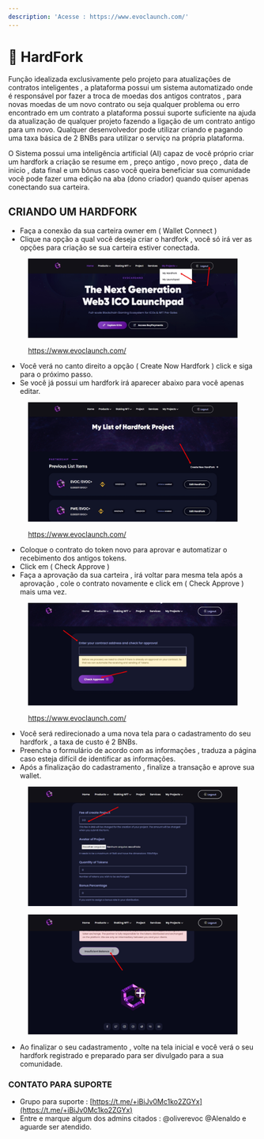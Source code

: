```yaml
---
description: 'Acesse : https://www.evoclaunch.com/'
---
```


# 🔀 HardFork

Função idealizada exclusivamente pelo projeto para atualizações de contratos inteligentes , a plataforma possui um sistema automatizado onde é responsável por fazer a troca de moedas dos antigos contratos , para novas moedas de um novo contrato ou seja qualquer problema ou erro encontrado em um contrato a plataforma possui suporte suficiente na ajuda da atualização de qualquer projeto fazendo a ligação de um contrato antigo para um novo. Qualquer desenvolvedor pode utilizar criando e pagando uma taxa básica de 2 BNBs para utilizar o serviço na própria plataforma.

O Sistema possui uma inteligência artificial (AI) capaz de você próprio criar um hardfork a criação se resume em , preço antigo , novo preço , data de inicio , data final e um bônus caso você queira beneficiar sua comunidade você pode fazer uma edição na aba (dono criador)  quando quiser apenas conectando sua carteira.

## CRIANDO UM HARDFORK&#x20;

* Faça a conexão da sua carteira owner em ( Wallet Connect )
* Clique na opção a qual você deseja criar o hardfork , você só irá ver as opções para criação se sua carteira estiver conectada.

<figure><img src="../../.gitbook/assets/hardfork1.jpg" alt=""><figcaption><p><a href="https://www.evoclaunch.com/">https://www.evoclaunch.com/</a></p></figcaption></figure>

* Você verá no canto direito a opção ( Create Now Hardfork ) click e siga para o próximo passo.&#x20;
* Se você já possui um hardfork irá aparecer abaixo para você apenas editar.

<figure><img src="../../.gitbook/assets/hardfork 2.jpg" alt=""><figcaption><p><a href="https://www.evoclaunch.com/">https://www.evoclaunch.com/</a></p></figcaption></figure>

* Coloque o contrato do token novo para aprovar e automatizar o recebimento dos antigos tokens.
* Click em ( Check Approve )
* Faça a aprovação da sua carteira , irá voltar para mesma tela após a aprovação , cole o contrato novamente e click em ( Check Approve ) mais uma vez.

<figure><img src="../../.gitbook/assets/hardfork3.jpg" alt=""><figcaption><p><a href="https://www.evoclaunch.com/">https://www.evoclaunch.com/</a></p></figcaption></figure>

* Você será redirecionado a uma nova tela para o cadastramento do seu hardfork , a taxa de custo é 2 BNBs.
* Preencha o formulário de acordo com as informações , traduza a página caso esteja difícil de identificar as informações.
* Após a finalização do cadastramento , finalize a transação e aprove sua wallet.

<div>

<figure><img src="../../.gitbook/assets/hardfork 4.jpg" alt=""><figcaption></figcaption></figure>

 

<figure><img src="../../.gitbook/assets/launch5.jpg" alt=""><figcaption></figcaption></figure>

</div>

* Ao finalizar o seu cadastramento , volte na tela inicial e você verá o seu hardfork registrado e preparado para ser divulgado para a sua comunidade.

### CONTATO PARA SUPORTE

* Grupo  para suporte : [https://t.me/+iBiJv0Mc1ko2ZGYx](https://t.me/+iBiJv0Mc1ko2ZGYx)
* Entre e marque algum dos admins citados : @oliverevoc @Alenaldo e aguarde ser atendido.
